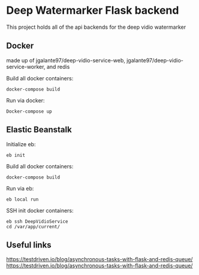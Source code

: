 # Deep Watermarker Flask backend

This project holds all of the api backends for the deep vidio watermarker

## Docker

made up of jgalante97/deep-vidio-service-web, jgalante97/deep-vidio-service-worker, and redis

Build all docker containers:
```
docker-compose build
```

Run via docker:
```
Docker-compose up
```

## Elastic Beanstalk

Initialize eb:
```
eb init
```

Build all docker containers:
```
docker-compose build
```

Run via eb:
```
eb local run
```

SSH init docker containers:
```
eb ssh DeepVidioService
cd /var/app/current/
```

## Useful links
https://testdriven.io/blog/asynchronous-tasks-with-flask-and-redis-queue/
https://testdriven.io/blog/asynchronous-tasks-with-flask-and-redis-queue/ 
